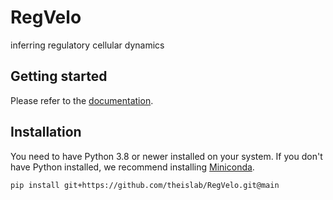 # RegVelo
inferring regulatory cellular dynamics

## Getting started

Please refer to the [documentation][link-docs].

## Installation

You need to have Python 3.8 or newer installed on your system. If you don't have
Python installed, we recommend installing [Miniconda](https://docs.conda.io/en/latest/miniconda.html).

```bash
pip install git+https://github.com/theislab/RegVelo.git@main
```


[scverse-discourse]: https://discourse.scverse.org/
[issue-tracker]: https://github.com/yoseflab/velovi/issues
[changelog]: https://velovi.readthedocs.io/latest/changelog.html
[link-docs]: https://velovi.readthedocs.io
[link-api]: https://velovi.readthedocs.io/latest/api.html
